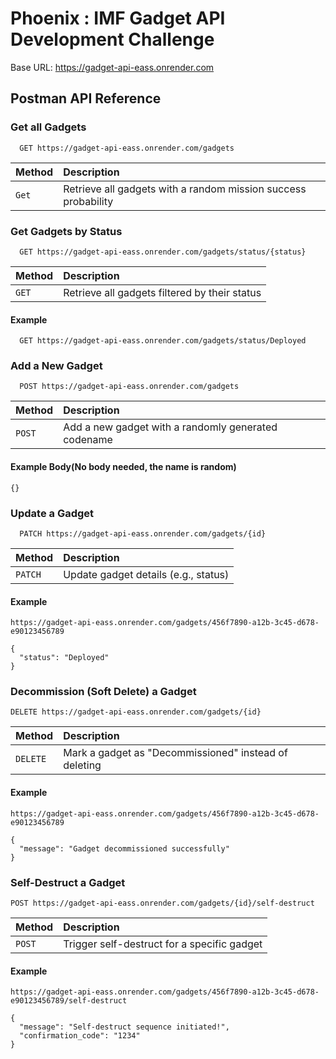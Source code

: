 # Phoenix : IMF Gadget API Development Challenge

Base URL: https://gadget-api-eass.onrender.com

## Postman API Reference

### Get all Gadgets

```http
  GET https://gadget-api-eass.onrender.com/gadgets
```

| Method | Description                                                    |
| :----- | :------------------------------------------------------------- |
| `Get`  | Retrieve all gadgets with a random mission success probability |

### Get Gadgets by Status

```http
  GET https://gadget-api-eass.onrender.com/gadgets/status/{status}
```

| Method | Description                                   |
| :----- | :-------------------------------------------- |
| `GET`  | Retrieve all gadgets filtered by their status |

#### Example

```http
  GET https://gadget-api-eass.onrender.com/gadgets/status/Deployed

```

### Add a New Gadget

```http
  POST https://gadget-api-eass.onrender.com/gadgets

```

| Method | Description                                         |
| :----- | :-------------------------------------------------- |
| `POST` | Add a new gadget with a randomly generated codename |

#### Example Body(No body needed, the name is random)

```
{}
```

### Update a Gadget

```http
  PATCH https://gadget-api-eass.onrender.com/gadgets/{id}

```

| Method  | Description                          |
| :------ | :----------------------------------- |
| `PATCH` | Update gadget details (e.g., status) |

#### Example

```
https://gadget-api-eass.onrender.com/gadgets/456f7890-a12b-3c45-d678-e90123456789
```

```
{
  "status": "Deployed"
}
```

### Decommission (Soft Delete) a Gadget

```http
DELETE https://gadget-api-eass.onrender.com/gadgets/{id}

```

| Method   | Description                                           |
| :------- | :---------------------------------------------------- |
| `DELETE` | Mark a gadget as "Decommissioned" instead of deleting |

#### Example

```
https://gadget-api-eass.onrender.com/gadgets/456f7890-a12b-3c45-d678-e90123456789
```

```
{
  "message": "Gadget decommissioned successfully"
}
```

### Self-Destruct a Gadget

```http
POST https://gadget-api-eass.onrender.com/gadgets/{id}/self-destruct

```

| Method | Description                                 |
| :----- | :------------------------------------------ |
| `POST` | Trigger self-destruct for a specific gadget |

#### Example

```
https://gadget-api-eass.onrender.com/gadgets/456f7890-a12b-3c45-d678-e90123456789/self-destruct
```

```
{
  "message": "Self-destruct sequence initiated!",
  "confirmation_code": "1234"
}
```
